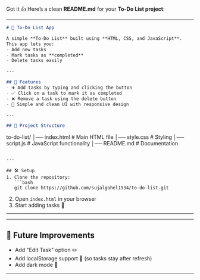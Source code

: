 Got it 👍 Here’s a clean **README.md** for your **To-Do List project**:

---

```markdown
# 📝 To-Do List App

A simple **To-Do List** built using **HTML, CSS, and JavaScript**.  
This app lets you:
- Add new tasks  
- Mark tasks as **completed**  
- Delete tasks easily  

---

## 🚀 Features
- ➕ Add tasks by typing and clicking the button  
- ✅ Click on a task to mark it as completed  
- ❌ Remove a task using the delete button  
- 🎨 Simple and clean UI with responsive design  

---

## 📂 Project Structure
```

to-do-list/
│── index.html   # Main HTML file
│── style.css    # Styling
│── script.js    # JavaScript functionality
│── README.md    # Documentation

````

---

## 🛠️ Setup
1. Clone the repository:
   ```bash
   git clone https://github.com/sujalgohel1934/to-do-list.git
````

2. Open `index.html` in your browser
3. Start adding tasks 🎉

---


---

## 📌 Future Improvements

* Add "Edit Task" option ✏️
* Add localStorage support 💾 (so tasks stay after refresh)
* Add dark mode 🌙

---

